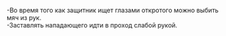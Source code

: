-Во время того как защитник ищет глазами откротого можно выбить мяч из рук.  
-Заставлять нападающего идти в проход слабой рукой.